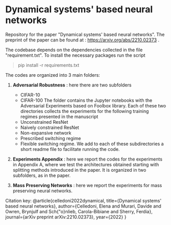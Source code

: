 # Dynamical systems' based neural networks

Repository for the paper "Dynamical systems' based neural networks". The preprint of the paper can be found at : https://arxiv.org/abs/2210.02373 .

The codebase depends on the dependencies collected in the file "requirement.txt". To install the necessary packages run the script
> pip install -r requirements.txt

The codes are organized into 3 main folders:
1. **Adversarial Robustness** : here there are two subfolders
    - CIFAR-10
    - CIFAR-100
The folder contains the Jupyter notebooks with the Adversarial Experiments based on Foolbox library. Each of these two directories collects the experiments for the following training regimes presented in the manuscript
    - Unconstrained ResNet
    - Naively constrained ResNet
    - Non-expansive network
    - Prescribed switching regime
    - Flexible switching regime.
We add to each of these subdirectories a short readme file to facilitate running the code.

1. **Experiments Appendix** : here we report the codes for the experiments in Appendix A, where we test the architectures obtained starting with splitting methods introduced in the paper. It is organized in two subfolders, as in the paper.
2. **Mass Preserving Networks** : here we report the experiments for mass preserving neural networks.

Citation key:
@article{celledoni2022dynamical,
  title={Dynamical systems' based neural networks},
  author={Celledoni, Elena and Murari, Davide and Owren, Brynjulf and Sch{\"o}nlieb, Carola-Bibiane and Sherry, Ferdia},
  journal={arXiv preprint arXiv:2210.02373},
  year={2022}
}